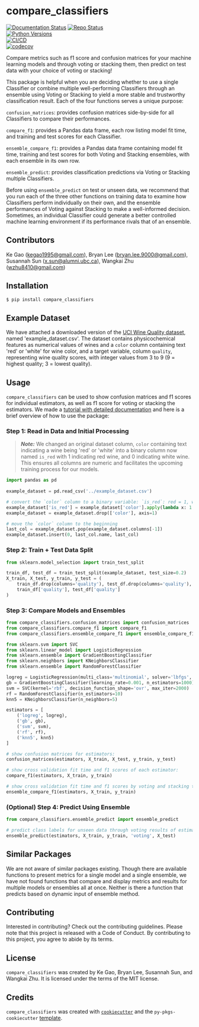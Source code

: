 # compare_classifiers 
[![Documentation Status](https://readthedocs.org/projects/compare-classifiers-524/badge/?version=latest)](https://compare-classifiers-524.readthedocs.io/en/latest/?badge=latest)
[![Repo Status](https://img.shields.io/badge/repo%20status-Active-brightgreen)](https://github.com/UBC-MDS/compare_classifiers)  
[![Python Versions](https://img.shields.io/badge/python-3.11%20%7C%203.12%20%7C%203.13-blue)](https://www.python.org/downloads/)  
[![CI/CD](https://github.com/UBC-MDS/compare_classifiers/actions/workflows/ci-cd.yml/badge.svg)](https://github.com/UBC-MDS/compare_classifiers/actions)  
[![codecov](https://codecov.io/gh/UBC-MDS/compare_classifiers/graph/badge.svg?token=Divjf41jU3)](https://codecov.io/gh/UBC-MDS/compare_classifiers)

Compare metrics such as f1 score and confusion matrices for your machine learning models and through voting or stacking them, then predict on test data with your choice of voting or stacking!

This package is helpful when you are deciding whether to use a single Classifier or combine multiple well-performing Classifiers through an ensemble using Voting or Stacking to yield a more stable and trustworthy classification result. Each of the four functions serves a unique purpose:

`confusion_matrices`: provides confusion matrices side-by-side for all Classifiers to compare their performances.

`compare_f1`: provides a Pandas data frame, each row listing model fit time, and training and test scores for each Classifier.

`ensemble_compare_f1`: provides a Pandas data frame containing model fit time, training and test scores for both Voting and Stacking ensembles, with each ensemble in its own row.

`ensemble_predict`: provides classification predictions via Voting or Stacking multiple Classifiers.

Before using `ensemble_predict` on test or unseen data, we recommend that you run each of the three other functions on training data to examine how Classifiers perform individually on their own, and the ensemble performances of Voting against Stacking to make a well-informed decision. Sometimes, an individual Classifier could generate a better controlled machine learning environment if its performance rivals that of an ensemble.

## Contributors

Ke Gao (kegao1995@gmail.com),
Bryan Lee (bryan.lee.9000@gmail.com),
Susannah Sun (x.sun@alumni.ubc.ca),
Wangkai Zhu (wzhu8410@gmail.com)

## Installation

```bash
$ pip install compare_classifiers
```

## Example Dataset

We have attached a downloaded version of the [UCI Wine Quality dataset](https://archive.ics.uci.edu/dataset/186/wine+quality), named 'example_dataset.csv'. The dataset contains physicochemical features as numerical values of wines and a `color` column containing text 'red' or 'white' for wine color, and a target variable, column `quality`, representing wine quality scores, with integer values from 3 to 9 (9 = highest quality; 3 = lowest quality).

## Usage

`compare_classifiers` can be used to show confusion matrices and f1 scores for individual estimators, as well as f1 score for voting or stacking the estimators. We made a [tutorial with detailed documentation](https://compare-classifiers-524.readthedocs.io/en/latest/example.html) and here is a brief overview of how to use the package:

### Step 1: Read in Data and Initial Processing

> _**Note:**_ We changed an original dataset column, `color` containing text indicating a wine being 'red' or 'white' into a binary column now named `is_red` with 1 indicating red wine, and 0 indicating white wine. This ensures all columns are numeric and facilitates the upcoming training process for our models.

```python
import pandas as pd
  
example_dataset = pd.read_csv('../example_dataset.csv')

# convert the `color` column to a binary variable: `is_red`: red = 1, white = 0, and drop the original `color` column
example_dataset['is_red'] = example_dataset['color'].apply(lambda x: 1 if x == 'red' else 0)
example_dataset = example_dataset.drop(['color'], axis=1)

# move the `color` column to the beginning
last_col = example_dataset.pop(example_dataset.columns[-1])
example_dataset.insert(0, last_col.name, last_col)
```

### Step 2: Train + Test Data Split

```python
from sklearn.model_selection import train_test_split

train_df, test_df = train_test_split(example_dataset, test_size=0.2)
X_train, X_test, y_train, y_test = (
    train_df.drop(columns='quality'), test_df.drop(columns='quality'),
    train_df['quality'], test_df['quality']
)
```

### Step 3: Compare Models and Ensembles

```python
from compare_classifiers.confusion_matrices import confusion_matrices
from compare_classifiers.compare_f1 import compare_f1
from compare_classifiers.ensemble_compare_f1 import ensemble_compare_f1

from sklearn.svm import SVC
from sklearn.linear_model import LogisticRegression
from sklearn.ensemble import GradientBoostingClassifier
from sklearn.neighbors import KNeighborsClassifier
from sklearn.ensemble import RandomForestClassifier

logreg = LogisticRegression(multi_class='multinomial', solver='lbfgs', C=92)
gb = GradientBoostingClassifier(learning_rate=0.001, n_estimators=1000)
svm = SVC(kernel='rbf', decision_function_shape='ovr', max_iter=2000)
rf = RandomForestClassifier(n_estimators=10)
knn5 = KNeighborsClassifier(n_neighbors=5)

estimators = [
    ('logreg', logreg),
    ('gb', gb),
    ('svm', svm),
    ('rf', rf),
    ('knn5', knn5)
]

# show confusion matrices for estimators:
confusion_matrices(estimators, X_train, X_test, y_train, y_test)

# show cross validation fit time and f1 scores of each estimator:
compare_f1(estimators, X_train, y_train) 

# show cross validation fit time and f1 scores by voting and stacking the estimators:
ensemble_compare_f1(estimators, X_train, y_train) 
```

### (Optional) Step 4: Predict Using Ensemble

```python
from compare_classifiers.ensemble_predict import ensemble_predict

# predict class labels for unseen data through voting results of estimators:
ensemble_predict(estimators, X_train, y_train, 'voting', X_test) 
```

## Similar Packages

We are not aware of similar packages existing. Though there are available functions to present metrics for a single model and a single ensemble, we have not found functions that compare and display metrics and results for multiple models or ensembles all at once. Neither is there a function that predicts based on dynamic input of ensemble method.

## Contributing

Interested in contributing? Check out the contributing guidelines. Please note that this project is released with a Code of Conduct. By contributing to this project, you agree to abide by its terms.

## License

`compare_classifiers` was created by Ke Gao, Bryan Lee, Susannah Sun, and Wangkai Zhu. It is licensed under the terms of the MIT license.

## Credits

`compare_classifiers` was created with [`cookiecutter`](https://cookiecutter.readthedocs.io/en/latest/) and the `py-pkgs-cookiecutter` [template](https://github.com/py-pkgs/py-pkgs-cookiecutter).
